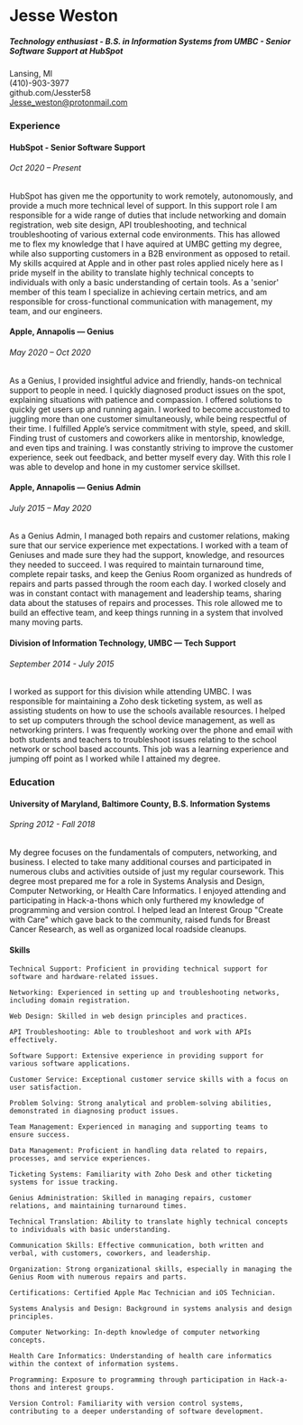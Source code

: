 <h1> Jesse Weston </h1>
<h5> Technology enthusiast - B.S. in Information Systems from UMBC - Senior Software Support at HubSpot </h5>

Lansing, MI  
(410)-903-3977  
github.com/Jesster58<br>
Jesse_weston@protonmail.com  

<h3> Experience </h3>

<h4> HubSpot - Senior Software Support </h4>
<h6> Oct 2020 – Present </h6>
HubSpot has given me the opportunity to work remotely, autonomously, and provide a much more technical level of support. In this support role I am responsible for a wide range of duties that include networking and domain registration, web site design, API troubleshooting, and technical troubleshooting of various external code environments. This has allowed me to flex my knowledge that I have aquired at UMBC getting my degree, while also supporting customers in a B2B environment as opposed to retail. My skills acquired at Apple and in other past roles applied nicely here as I pride myself in the ability to translate highly technical concepts to individuals with only a basic understanding of certain tools. As a 'senior' member of this team I specialize in achieving certain metrics, and am responsible for cross-functional communication with management, my team, and our engineers.

<h4> Apple, Annapolis — Genius </h4>
<h6> May 2020 – Oct 2020 </h6>
As a Genius, I provided insightful advice and friendly, hands-on technical support to people in need. I quickly diagnosed product issues on the spot, explaining situations with patience and compassion. I offered solutions to quickly get users up and running again. I worked to become accustomed to juggling more than one customer simultaneously, while being respectful of their time. I fulfilled Apple’s service commitment with style, speed, and skill. Finding trust of customers and coworkers alike in mentorship, knowledge, and even tips and training. I was constantly striving to improve the customer experience, seek out feedback, and better myself every day. With this role I was able to develop and hone in my customer service skillset.

<h4> Apple, Annapolis — Genius Admin </h4>
<h6> July 2015 – May 2020 </h6>
As a Genius Admin, I managed both repairs and customer relations, making sure that our service experience met expectations. I worked with a team of Geniuses and made sure they had the support, knowledge, and resources they needed to succeed. I was required to maintain turnaround time, complete repair tasks, and keep the Genius Room organized as hundreds of repairs and parts passed through the room each day. I worked closely and was in constant contact with management and leadership teams, sharing data about the statuses of repairs and processes. This role allowed me to build an effective team, and keep things running in a system that involved many moving parts.

<h4> Division of Information Technology, UMBC — Tech Support </h4>
<h6> September 2014 - July 2015 </h6>
I worked as support for this division while attending UMBC. I was responsible for maintaining a Zoho desk ticketing system, as well as assisting students on how to use the schools available resources. I helped to set up computers through the school device management, as well as networking printers. I was frequently working over the phone and email with both students and teachers to troubleshoot issues relating to the school network or school based accounts. This job was a learning experience and jumping off point as I worked while I attained my degree.

<h3> Education </h3>

<h4> University of Maryland, Baltimore County, B.S. Information Systems </h4>
<h6> Spring 2012 - Fall 2018 </h6>

My degree focuses on the fundamentals of computers, networking, and business. I elected to take many additional courses and participated in numerous clubs and activities outside of just my regular coursework. This degree most prepared me for a role in Systems Analysis and Design, Computer Networking, or Health Care Informatics. I enjoyed attending and participating in Hack-a-thons which only furthered my knowledge of programming and version control. I helped lead an Interest Group "Create with Care" which gave back to the community, raised funds for Breast Cancer Research, as well as organized local roadside cleanups. 

<h4> Skills </h4>

    Technical Support: Proficient in providing technical support for software and hardware-related issues.

    Networking: Experienced in setting up and troubleshooting networks, including domain registration.

    Web Design: Skilled in web design principles and practices.

    API Troubleshooting: Able to troubleshoot and work with APIs effectively.

    Software Support: Extensive experience in providing support for various software applications.

    Customer Service: Exceptional customer service skills with a focus on user satisfaction.

    Problem Solving: Strong analytical and problem-solving abilities, demonstrated in diagnosing product issues.

    Team Management: Experienced in managing and supporting teams to ensure success.

    Data Management: Proficient in handling data related to repairs, processes, and service experiences.

    Ticketing Systems: Familiarity with Zoho Desk and other ticketing systems for issue tracking.

    Genius Administration: Skilled in managing repairs, customer relations, and maintaining turnaround times.

    Technical Translation: Ability to translate highly technical concepts to individuals with basic understanding.

    Communication Skills: Effective communication, both written and verbal, with customers, coworkers, and leadership.

    Organization: Strong organizational skills, especially in managing the Genius Room with numerous repairs and parts.

    Certifications: Certified Apple Mac Technician and iOS Technician.

    Systems Analysis and Design: Background in systems analysis and design principles.

    Computer Networking: In-depth knowledge of computer networking concepts.

    Health Care Informatics: Understanding of health care informatics within the context of information systems.

    Programming: Exposure to programming through participation in Hack-a-thons and interest groups.

    Version Control: Familiarity with version control systems, contributing to a deeper understanding of software development.
